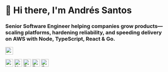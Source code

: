 # 👋 Hi there, I'm Andrés Santos
### Senior Software Engineer helping companies grow products—scaling platforms, hardening reliability, and speeding delivery on AWS with Node, TypeScript, React & Go.

<p>
  <a href="https://www.linkedin.com/in/andres-santos"><img src="https://img.shields.io/badge/LinkedIn-Andrés%20Santos-blue" style="height: 24px;" /></a>
</p>
<p>
  <img src="https://img.shields.io/badge/AWS-Serverless-e08724" style="height: 24px;" />
  <img src="https://img.shields.io/badge/Node.js-339933?logo=node.js&logoColor=white" alt="Node.js" style="height: 24px;" />
  <img src="https://img.shields.io/badge/TypeScript-3178C6?logo=typescript&logoColor=white" alt="TypeScript" style="height: 24px;" />
  <img src="https://img.shields.io/badge/React-20232A?logo=react&logoColor=61DAFB" alt="React" style="height: 24px;" />
  <img src="https://img.shields.io/badge/Go-00ADD8?logo=go&logoColor=white" alt="Go" style="height: 24px;" />
</p>
